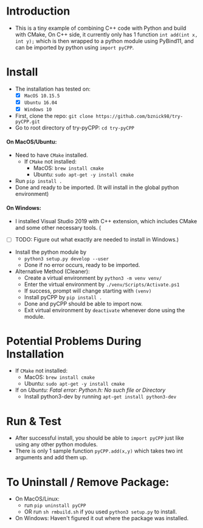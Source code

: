 # Introduction
- This is a tiny example of combining C++ code with Python and build with CMake, On C++ side, it currently only has 1 function `int add(int x, int y);` which is then wrapped to a python module using PyBind11, and can be imported by python using `import pyCPP`.
  
# Install
- The installation has tested on:
  - [x]  `MacOS 10.15.5`
  - [x]  `Ubuntu 16.04`
  - [x]  `Windows 10`
- First, clone the repo: `git clone https://github.com/bznick98/try-pyCPP.git`
- Go to root directory of try-pyCPP: `cd try-pyCPP`
#### On MacOS/Ubuntu:
- Need to have `CMake` installed.
  - If `CMake` not installed:
    - MacOS: `brew install cmake`
    - Ubuntu: `sudo apt-get -y install cmake`
- Run `pip install .` 
- Done and ready to be imported. (It will install in the global python environment)
#### On Windows:
- I installed Visual Studio 2019 with C++ extension, which includes CMake and some other necessary tools. (
- [ ] TODO: Figure out what exactly are needed to install in Windows.)
- Install the python module by
  - `python3 setup.py develop --user`
  - Done if no error occurs, ready to be imported.
- Alternative Method (Cleaner):
    - Create a virtual environment by `python3 -m venv venv/`
    - Enter the virtual environment by `./venv/Scripts/Activate.ps1` 
    - If success, prompt will change starting with `(venv)`
    - Install pyCPP by `pip install .`
    - Done and pyCPP should be able to import now.
    - Exit virtual environment by `deactivate` whenever done using the module.

# Potential Problems During Installation
- If `CMake` not installed:
  - MacOS: `brew install cmake`
  - Ubuntu: `sudo apt-get -y install cmake`
- If on *Ubuntu: Fatal error: Python.h: No such file or Directory*
  - Install python3-dev by running `apt-get install python3-dev`

# Run & Test
- After successful install, you should be able to `import pyCPP` just like using any other python modules.
- There is only 1 sample function `pyCPP.add(x,y)` which takes two int arguments and add them up.

# To Uninstall / Remove Package:
- On MacOS/Linux: 
  - run `pip uninstall pyCPP` 
  - OR run `sh rmbuild.sh` if you used `python3 setup.py` to install.
- On Windows: Haven't figured it out where the package was installed.

